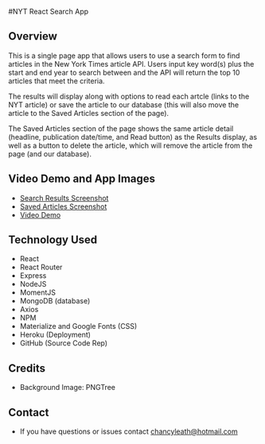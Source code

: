 #NYT React Search App

## Overview
This is a single page app that allows users to use a search form to find articles in the New York Times article API. Users input key word(s) plus the start and end year to search between and the API will return the top 10 articles that meet the criteria.

The results will display along with options to read each artcle (links to the NYT article) or save the article to our database (this will also move the article to the Saved Articles section of the page).

The Saved Articles section of the page shows the same article detail (headline, publication date/time, and Read button) as the Results display, as well as a button to delete the article, which will remove the article from the page (and our database).

## Video Demo and App Images
  - [Search Results Screenshot](screenshots/NYT_Search_SavedArticles.png)
  - [Saved Articles Screenshot](screenshots/NYT_Search_SavedArticles.png)
  - [Video Demo](https://drive.google.com/file/d/1mfJ8dyLgzGOlbFWd3mXdzOBdqipK88Yw/view?usp=sharing)

## Technology Used
  - React
  - React Router
  - Express
  - NodeJS
  - MomentJS
  - MongoDB (database)
  - Axios
  - NPM
  - Materialize and Google Fonts (CSS)
  - Heroku (Deployment)
  - GitHub (Source Code Rep)

## Credits
  - Background Image: PNGTree

## Contact
  - If you have questions or issues contact chancyleath@hotmail.com
